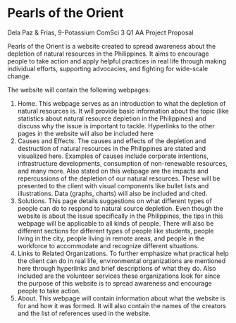 # Pearls of the Orient
Dela Paz & Frias, 9-Potassium
ComSci 3 Q1 AA Project Proposal

Pearls of the Orient is a website created to spread awareness about the depletion of natural resources in the Philippines. It aims to encourage people to take action and apply helpful practices in real life through making individual efforts, supporting advocacies, and fighting for wide-scale change. 

The website will contain the following webpages:
1. Home. This webpage serves as an introduction to what the depletion of natural resources is. It will provide basic information about the topic (like statistics about natural resource depletion in the Philippines) and discuss why the issue is important to tackle. Hyperlinks to the other pages in the website will also be included here
2. Causes and Effects. The causes and effects of the depletion and destruction of natural resources in the Philippines are stated and visualized here. Examples of causes include corporate intentions, infrastructure developments, consumption of non-renewable resources, and many more. Also stated on this webpage are the impacts and repercussions of the depletion of our natural resources. These will be presented to the client with visual components like bullet lists and illustrations. Data (graphs, charts) will also be included and cited. 
3. Solutions. This page details suggestions on what different types of people can do to respond to natural source depletion. Even though the website is about the issue specifically in the Philippines, the tips in this webpage will be applicable to all kinds of people. There will also be different sections for different types of people like students, people living in the city, people living in remote areas, and people in the workforce to accommodate and recognize different situations.
4. Links to Related Organizations. To further emphasize what practical help the client can do in real life, environmental organizations are mentioned here through hyperlinks and brief descriptions of what they do. Also included are the volunteer services these organizations look for since the purpose of this website is to spread awareness and encourage people to take action.
5. About. This webpage will contain information about what the website is for and how it was formed. It will also contain the names of the creators and the list of references used in the website.
